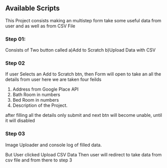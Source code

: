 
## Available Scripts
This Project consists making an multistep form take some useful data from user and as well as from CSV File

### Step 01:
Consists of Two button called 
a)Add to Scratch
b)Upload Data with CSV

### Step 02
If user Selects an Add to Scratch btn, then Form will open to take an all the details from user here we are taken four feilds
1. Address from Google Place API
2. Bath Room in numbers
3. Bed Room in numbers
4. Description of the Project.

after filling all the details only submit and next btn will become unable, until it will disabled

### Step 03
Image Uploader and console log of filled data.

But User clicked Upload CSV Data Then user will redirect to take data from csv file and from there to step 3



